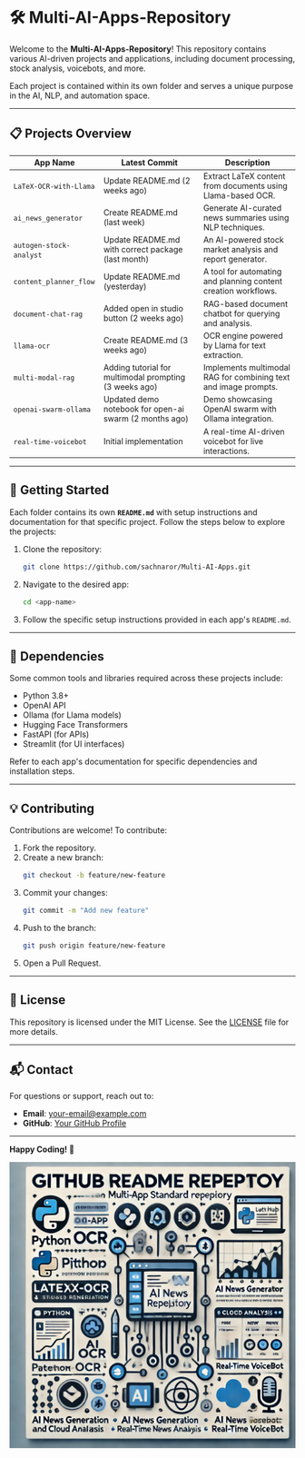 

# 🛠️ Multi-AI-Apps-Repository

Welcome to the **Multi-AI-Apps-Repository**! This repository contains various AI-driven projects and applications, including document processing, stock analysis, voicebots, and more.

Each project is contained within its own folder and serves a unique purpose in the AI, NLP, and automation space.

---

## 📋 **Projects Overview**

| **App Name**              | **Latest Commit**                                      | **Description**                                           |
|---------------------------|--------------------------------------------------------|-----------------------------------------------------------|
| `LaTeX-OCR-with-Llama`    | Update README.md (2 weeks ago)                        | Extract LaTeX content from documents using Llama-based OCR. |
| `ai_news_generator`       | Create README.md (last week)                          | Generate AI-curated news summaries using NLP techniques. |
| `autogen-stock-analyst`   | Update README.md with correct package (last month)    | An AI-powered stock market analysis and report generator. |
| `content_planner_flow`    | Update README.md (yesterday)                          | A tool for automating and planning content creation workflows. |
| `document-chat-rag`       | Added open in studio button (2 weeks ago)             | RAG-based document chatbot for querying and analysis.   |
| `llama-ocr`               | Create README.md (3 weeks ago)                        | OCR engine powered by Llama for text extraction.         |
| `multi-modal-rag`         | Adding tutorial for multimodal prompting (3 weeks ago)| Implements multimodal RAG for combining text and image prompts. |
| `openai-swarm-ollama`     | Updated demo notebook for open-ai swarm (2 months ago)| Demo showcasing OpenAI swarm with Ollama integration.    |
| `real-time-voicebot`      | Initial implementation                                | A real-time AI-driven voicebot for live interactions.   |

---

## 🚀 **Getting Started**

Each folder contains its own **`README.md`** with setup instructions and documentation for that specific project. Follow the steps below to explore the projects:

1. Clone the repository:
   ```bash
   git clone https://github.com/sachnaror/Multi-AI-Apps.git
   ```

2. Navigate to the desired app:
   ```bash
   cd <app-name>
   ```

3. Follow the specific setup instructions provided in each app's `README.md`.

---

## 🧩 **Dependencies**

Some common tools and libraries required across these projects include:

- Python 3.8+
- OpenAI API
- Ollama (for Llama models)
- Hugging Face Transformers
- FastAPI (for APIs)
- Streamlit (for UI interfaces)

Refer to each app's documentation for specific dependencies and installation steps.

---

## 💡 **Contributing**

Contributions are welcome! To contribute:

1. Fork the repository.
2. Create a new branch:
   ```bash
   git checkout -b feature/new-feature
   ```
3. Commit your changes:
   ```bash
   git commit -m "Add new feature"
   ```
4. Push to the branch:
   ```bash
   git push origin feature/new-feature
   ```
5. Open a Pull Request.

---

## 📝 **License**

This repository is licensed under the MIT License. See the [LICENSE](./LICENSE) file for more details.

---

## 📬 **Contact**

For questions or support, reach out to:
- **Email**: your-email@example.com
- **GitHub**: [Your GitHub Profile](https://github.com/sachnaror)

---

**Happy Coding! 🚀**

![Alt Text](./resources/image.png)
